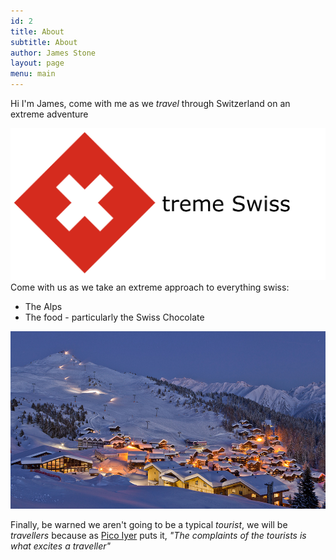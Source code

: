 ```yaml
---
id: 2
title: About
subtitle: About
author: James Stone
layout: page
menu: main
---
```


Hi I'm James, come with me as we *travel* through Switzerland on an extreme adventure

![X-treme Swiss](/img/xtremeswiss.png)
Come with us as we take an extreme approach to everything swiss:
* The Alps
* The food - particularly the Swiss Chocolate

![Verbier ski resort](/img/skifield.png)


Finally, be warned we aren't going to be a typical *tourist*, we will be *travellers* because as [Pico Iyer](http://picoiyerjourneys.com/index.php/2000/03/why-we-travel/) puts it, *"The complaints of the tourists is what excites a traveller"*     

